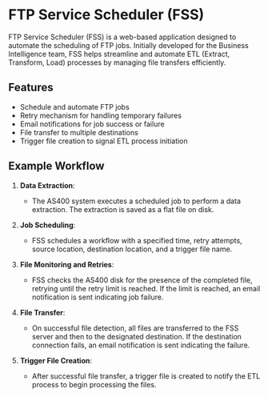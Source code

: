 # FTP Service Scheduler (FSS)

FTP Service Scheduler (FSS) is a web-based application designed to automate the scheduling of FTP jobs. Initially developed for the Business Intelligence team, FSS helps streamline and automate ETL (Extract, Transform, Load) processes by managing file transfers efficiently.

## Features

- Schedule and automate FTP jobs
- Retry mechanism for handling temporary failures
- Email notifications for job success or failure
- File transfer to multiple destinations
- Trigger file creation to signal ETL process initiation

## Example Workflow

1. **Data Extraction**: 
   - The AS400 system executes a scheduled job to perform a data extraction. The extraction is saved as a flat file on disk.

2. **Job Scheduling**: 
   - FSS schedules a workflow with a specified time, retry attempts, source location, destination location, and a trigger file name.

3. **File Monitoring and Retries**: 
   - FSS checks the AS400 disk for the presence of the completed file, retrying until the retry limit is reached. If the limit is reached, an email notification is sent indicating job failure.

4. **File Transfer**:
   - On successful file detection, all files are transferred to the FSS server and then to the designated destination. If the destination connection fails, an email notification is sent indicating the failure.

5. **Trigger File Creation**:
   - After successful file transfer, a trigger file is created to notify the ETL process to begin processing the files.

